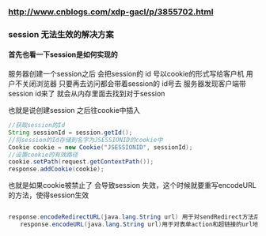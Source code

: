 ###  http://www.cnblogs.com/xdp-gacl/p/3855702.html  
### session 无法生效的解决方案



#### 首先也看一下session是如何实现的

服务器创建一个session之后 会把session的 id 号以cookie的形式写给客户机
用户不关闭浏览器 只要再去访问都会带着session的 id号去 服务器发现客户端带session id来了
就会从内存里面去找到对于session

也就是说创建session 之后往cookie中插入

``` java
//获取session的Id
String sessionId = session.getId();
//将session的Id存储到名字为JSESSIONID的cookie中
Cookie cookie = new Cookie("JSESSIONID", sessionId);
//设置cookie的有效路径
cookie.setPath(request.getContextPath());
response.addCookie(cookie);

```

也就是如果cookie被禁止了 会导致session 失效，这个时候就要重写encodeURL的方法，使得session生效


``` java

response.encodeRedirectURL(java.lang.String url) 用于对sendRedirect方法后的url地址进行重写。
　　response.encodeURL(java.lang.String url)用于对表单action和超链接的url地址进行重写

```
